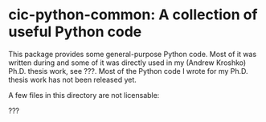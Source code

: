 cic-python-common: A collection of useful Python code
=====================================================

This package provides some general-purpose Python code.  Most of it
was written during and some of it was directly used in my (Andrew
Kroshko) Ph.D. thesis work, see ???.  Most of the Python code I wrote
for my Ph.D. thesis work has not been released yet.

A few files in this directory are not licensable:

???
